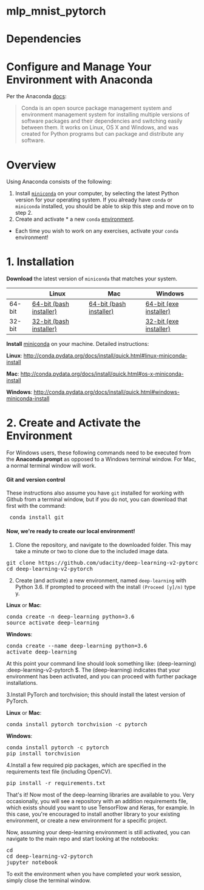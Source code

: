 # mlp_mnist_pytorch

# Dependencies

# Configure and Manage Your Environment with Anaconda

Per the Anaconda [docs](https://conda.io/projects/conda/en/latest/):

> Conda is an open source package management system and environment management system for installing multiple versions of  software packages and their dependencies and switching easily between them. It works on Linux, OS X and Windows, and was created for Python programs but can package and distribute any software.

# Overview

Using Anaconda consists of the following:

1. Install [`miniconda`](https://docs.conda.io/en/latest/miniconda.html) on your computer, by selecting the latest Python version for your operating system. If you already have `conda` or `miniconda` installed, you should be able to skip this step and move on to step 2.
2. Create and activate * a new `conda` [environment](https://conda.io/en/latest/using/envs.html).

* Each time you wish to work on any exercises, activate your `conda` environment!

# 1. Installation

**Download** the latest version of `miniconda` that matches your system.

|   | Linux	| Mac	 | Windows
--- | --- | --- | ---|
64-bit	| [64-bit (bash installer)](https://repo.continuum.io/miniconda/Miniconda3-latest-Linux-x86_64.sh)	| [64-bit (bash installer)](https://repo.continuum.io/miniconda/Miniconda3-latest-MacOSX-x86_64.sh)	| [64-bit (exe installer)](https://repo.continuum.io/miniconda/Miniconda3-latest-Windows-x86_64.exe)
32-bit	| [32-bit (bash installer)](https://repo.continuum.io/miniconda/Miniconda3-latest-Linux-x86.sh) |                         | [32-bit (exe installer)](https://repo.continuum.io/miniconda/Miniconda3-latest-Windows-x86.exe)

**Install** [miniconda](https://docs.conda.io/en/latest/miniconda.html) on your machine. Detailed instructions:

**Linux**: <http://conda.pydata.org/docs/install/quick.html#linux-miniconda-install>

**Mac**: <http://conda.pydata.org/docs/install/quick.html#os-x-miniconda-install>

**Windows**: <http://conda.pydata.org/docs/install/quick.html#windows-miniconda-install>

# 2. Create and Activate the Environment

For Windows users, these following commands need to be executed from the **Anaconda prompt** as opposed to a Windows terminal window. For Mac, a normal terminal window will work.

#### Git and version control

These instructions also assume you have `git` installed for working with Github from a terminal window, but if you do not, you can download that first with the command:

<pre> conda install git                                                                                                 
</pre>

#### Now, we're ready to create our local environment!

1. Clone the repository, and navigate to the downloaded folder. This may take a minute or two to clone due to the included image data.
<pre>
git clone https://github.com/udacity/deep-learning-v2-pytorch.git
cd deep-learning-v2-pytorch
</pre>

2. Create (and activate) a new environment, named `deep-learning` with Python 3.6. If prompted to proceed with the install `(Proceed [y]/n)` type y.

**Linux** or **Mac**:
<pre>
conda create -n deep-learning python=3.6
source activate deep-learning
</pre>

**Windows**:
<pre>
conda create --name deep-learning python=3.6
activate deep-learning
</pre>
At this point your command line should look something like: (deep-learning) <User>:deep-learning-v2-pytorch <user>$. The (deep-learning) indicates that your environment has been activated, and you can proceed with further package installations.

3.Install PyTorch and torchvision; this should install the latest version of PyTorch.

**Linux** or **Mac**:
<pre>
conda install pytorch torchvision -c pytorch 
</pre>

**Windows**:
<pre>
conda install pytorch -c pytorch
pip install torchvision
</pre>

4.Install a few required pip packages, which are specified in the requirements text file (including OpenCV).

<pre>pip install -r requirements.txt
</pre>

That's it!
Now most of the deep-learning libraries are available to you. Very occasionally, you will see a repository with an addition requirements file, which exists should you want to use TensorFlow and Keras, for example. In this case, you're encouraged to install another library to your existing environment, or create a new environment for a specific project.

Now, assuming your deep-learning environment is still activated, you can navigate to the main repo and start looking at the notebooks:

<pre>
cd
cd deep-learning-v2-pytorch
jupyter notebook
</pre>

To exit the environment when you have completed your work session, simply close the terminal window.
